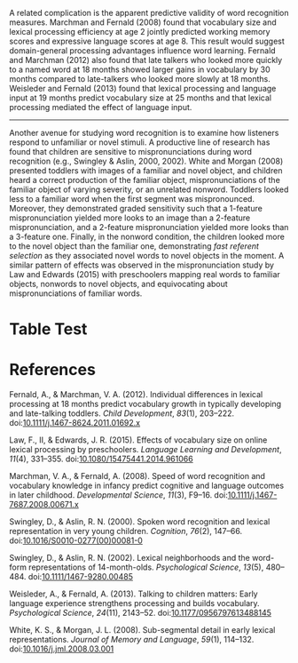 A related complication is the apparent predictive validity of word
recognition measures. Marchman and Fernald (2008) found that vocabulary
size and lexical processing efficiency at age 2 jointly predicted
working memory scores and expressive language scores at age 8. This
result would suggest domain-general processing advantages influence word
learning. Fernald and Marchman (2012) also found that late talkers who
looked more quickly to a named word at 18 months showed larger gains in
vocabulary by 30 months compared to late-talkers who looked more slowly
at 18 months. Weisleder and Fernald (2013) found that lexical processing
and language input at 19 months predict vocabulary size at 25 months and
that lexical processing mediated the effect of language input.

------------------------------------------------------------------------

Another avenue for studying word recognition is to examine how listeners
respond to unfamiliar or novel stimuli. A productive line of research
has found that children are sensitive to mispronunciations during word
recognition (e.g., Swingley & Aslin, 2000, 2002). White and Morgan
(2008) presented toddlers with images of a familiar and novel object,
and children heard a correct production of the familiar object,
mispronunciations of the familiar object of varying severity, or an
unrelated nonword. Toddlers looked less to a familiar word when the
first segment was mispronounced. Moreover, they demonstrated graded
sensitivity such that a 1-feature mispronunciation yielded more looks to
an image than a 2-feature mispronunciation, and a 2-feature
mispronunciation yielded more looks than a 3-feature one. Finally, in
the nonword condition, the children looked more to the novel object than
the familiar one, demonstrating *fast referent selection* as they
associated novel words to novel objects in the moment. A similar pattern
of effects was observed in the mispronunciation study by Law and Edwards
(2015) with preschoolers mapping real words to familiar objects,
nonwords to novel objects, and equivocating about mispronunciations of
familiar words.

Table Test
==========

References
==========

<!-- This manually sets the header for this unnumbered chapter. -->

<!--To remove the indentation of the first entry.-->

<!-- To create a hanging indent and spacing between entries. These 
three lines may need to be removed for styles that don't require the 
hanging indent. -->

Fernald, A., & Marchman, V. A. (2012). Individual differences in lexical
processing at 18 months predict vocabulary growth in typically
developing and late-talking toddlers. *Child Development*, *83*(1),
203–222.
doi:[10.1111/j.1467-8624.2011.01692.x](https://doi.org/10.1111/j.1467-8624.2011.01692.x)

Law, F., II, & Edwards, J. R. (2015). Effects of vocabulary size on
online lexical processing by preschoolers. *Language Learning and
Development*, *11*(4), 331–355.
doi:[10.1080/15475441.2014.961066](https://doi.org/10.1080/15475441.2014.961066)

Marchman, V. A., & Fernald, A. (2008). Speed of word recognition and
vocabulary knowledge in infancy predict cognitive and language outcomes
in later childhood. *Developmental Science*, *11*(3), F9–16.
doi:[10.1111/j.1467-7687.2008.00671.x](https://doi.org/10.1111/j.1467-7687.2008.00671.x)

Swingley, D., & Aslin, R. N. (2000). Spoken word recognition and lexical
representation in very young children. *Cognition*, *76*(2), 147–66.
doi:[10.1016/S0010-0277(00)00081-0](https://doi.org/10.1016/S0010-0277(00)00081-0)

Swingley, D., & Aslin, R. N. (2002). Lexical neighborhoods and the
word-form representations of 14-month-olds. *Psychological Science*,
*13*(5), 480–484.
doi:[10.1111/1467-9280.00485](https://doi.org/10.1111/1467-9280.00485)

Weisleder, A., & Fernald, A. (2013). Talking to children matters: Early
language experience strengthens processing and builds vocabulary.
*Psychological Science*, *24*(11), 2143–52.
doi:[10.1177/0956797613488145](https://doi.org/10.1177/0956797613488145)

White, K. S., & Morgan, J. L. (2008). Sub-segmental detail in early
lexical representations. *Journal of Memory and Language*, *59*(1),
114–132.
doi:[10.1016/j.jml.2008.03.001](https://doi.org/10.1016/j.jml.2008.03.001)
